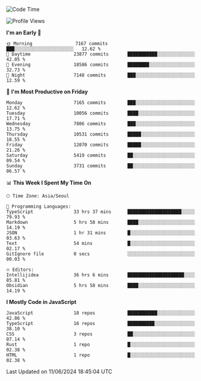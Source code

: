 <!--START_SECTION:waka-->
![Code Time](http://img.shields.io/badge/Code%20Time-6%2C213%20hrs%2015%20mins-blue)

![Profile Views](http://img.shields.io/badge/Profile%20Views-0-blue)

**I'm an Early 🐤** 

```text
🌞 Morning                7167 commits        ███░░░░░░░░░░░░░░░░░░░░░░   12.62 % 
🌆 Daytime                23877 commits       ███████████░░░░░░░░░░░░░░   42.05 % 
🌃 Evening                18586 commits       ████████░░░░░░░░░░░░░░░░░   32.73 % 
🌙 Night                  7148 commits        ███░░░░░░░░░░░░░░░░░░░░░░   12.59 % 
```
📅 **I'm Most Productive on Friday** 

```text
Monday                   7165 commits        ███░░░░░░░░░░░░░░░░░░░░░░   12.62 % 
Tuesday                  10056 commits       ████░░░░░░░░░░░░░░░░░░░░░   17.71 % 
Wednesday                7806 commits        ███░░░░░░░░░░░░░░░░░░░░░░   13.75 % 
Thursday                 10531 commits       █████░░░░░░░░░░░░░░░░░░░░   18.55 % 
Friday                   12070 commits       █████░░░░░░░░░░░░░░░░░░░░   21.26 % 
Saturday                 5419 commits        ██░░░░░░░░░░░░░░░░░░░░░░░   09.54 % 
Sunday                   3731 commits        ██░░░░░░░░░░░░░░░░░░░░░░░   06.57 % 
```


📊 **This Week I Spent My Time On** 

```text
🕑︎ Time Zone: Asia/Seoul

💬 Programming Languages: 
TypeScript               33 hrs 37 mins      ████████████████████░░░░░   79.93 % 
Markdown                 5 hrs 58 mins       ████░░░░░░░░░░░░░░░░░░░░░   14.19 % 
JSON                     1 hr 31 mins        █░░░░░░░░░░░░░░░░░░░░░░░░   03.63 % 
Text                     54 mins             █░░░░░░░░░░░░░░░░░░░░░░░░   02.17 % 
GitIgnore file           0 secs              ░░░░░░░░░░░░░░░░░░░░░░░░░   00.03 % 

🔥 Editors: 
Intellijidea             36 hrs 6 mins       █████████████████████░░░░   85.81 % 
Obsidian                 5 hrs 58 mins       ████░░░░░░░░░░░░░░░░░░░░░   14.19 % 
```

**I Mostly Code in JavaScript** 

```text
JavaScript               18 repos            ███████████░░░░░░░░░░░░░░   42.86 % 
TypeScript               16 repos            ██████████░░░░░░░░░░░░░░░   38.10 % 
CSS                      3 repos             ██░░░░░░░░░░░░░░░░░░░░░░░   07.14 % 
Rust                     1 repo              █░░░░░░░░░░░░░░░░░░░░░░░░   02.38 % 
HTML                     1 repo              █░░░░░░░░░░░░░░░░░░░░░░░░   02.38 % 
```




 Last Updated on 11/06/2024 18:45:04 UTC
<!--END_SECTION:waka-->
